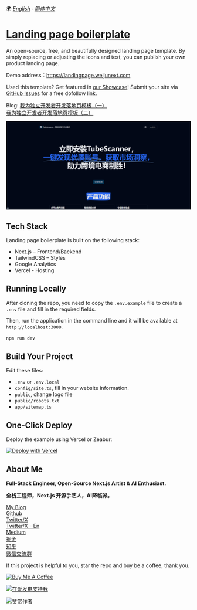 🌍 *[English](README.md) ∙ [简体中文](README-zh.md)*


# [Landing page boilerplate](https://landingpage.weijunext.com/)

An open-source, free, and beautifully designed landing page template. By simply replacing or adjusting the icons and text, you can publish your own product landing page.

Demo address：https://landingpage.weijunext.com

Used this template? Get featured in [our Showcase](https://landingpage.weijunext.com/#Showcase)! Submit your site via [GitHub Issues](https://github.com/weijunext/landing-page-boilerplate/issues) for a free dofollow link.

Blog: 
[我为独立开发者开发落地页模板（一）](https://juejin.cn/post/7344567650457010191)  
[我为独立开发者开发落地页模板（二）](https://juejin.cn/post/7350200488455520267)

[![Landing page boilerplate](./public/og.png)](https://landingpage.weijunext.com/)

## Tech Stack 

Landing page boilerplate is built on the following stack:

- Next.js – Frontend/Backend
- TailwindCSS – Styles
- Google Analytics
- Vercel - Hosting



## Running Locally

After cloning the repo, you need to copy the `.env.example` file to create a `.env` file and fill in the required fields.

Then, run the application in the command line and it will be available at `http://localhost:3000`.

```bash
npm run dev
```

## Build Your Project

Edit these files:
- `.env` or `.env.local`
- `config/site.ts`, fill in your website information.
- `public`, change logo file
- `public/robots.txt`
- `app/sitemap.ts`



## One-Click Deploy

Deploy the example using Vercel or Zeabur:

[![Deploy with Vercel](https://vercel.com/button)](https://vercel.com/new/clone?repository-url=https://github.com/weijunext/landing-page-boilerplate&project-name=&repository-name=landing-page-boilerplate&demo-title=LandingPageBoilerplate&demo-description=Landing%20page%20boilerplate.&demo-url=https://landingpage.weijunext.com&demo-image=https://landingpage.weijunext.com/og.png)



## About Me

**Full-Stack Engineer, Open-Source Next.js Artist & AI Enthusiast.**

**全栈工程师，Next.js 开源手艺人，AI降临派。**

[My Blog](https://weijunext.com)  
[Github](https://github.com/weijunext)  
[Twitter/X](https://twitter.com/weijunext)  
[Twitter/X - En](https://twitter.com/wayne_dev)  
[Medium](https://medium.com/@weijunext)  
[掘金](https://juejin.cn/user/26044008768029)  
[知乎](https://www.zhihu.com/people/mo-mo-mo-89-12-11)  
[微信交流群](https://weijunext.com/make-a-friend)  

If this project is helpful to you, star the repo and buy be a coffee, thank you.

<a href="https://www.buymeacoffee.com/weijunext" target="_blank"><img src="https://cdn.buymeacoffee.com/buttons/v2/default-yellow.png" alt="Buy Me A Coffee" style="height: 41px !important;width: 174px !important;" ></a>


<a href="https://afdian.net/a/weijunext" target="_blank"><img src="./public/afd.png" alt="在爱发电支持我" style="height: 50px !important"></a>

<img src="./public/zs.jpeg" alt="赞赏作者" style="height: 200px; width: 200px">